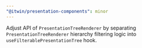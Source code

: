 ```yaml
---
"@itwin/presentation-components": minor
---
```


Adjust API of `PresentationTreeRenderer` by separating `PresentationTreeRenderer` hierarchy filtering logic into `useFilterablePresentationTree` hook.
